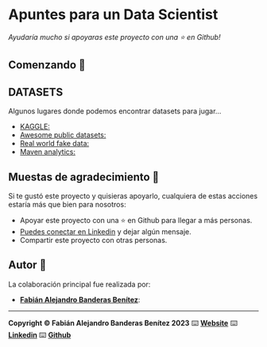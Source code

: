 Apuntes para un Data Scientist
=======================

*Ayudaría mucho si apoyaras este proyecto con una ⭐ en Github!*

## Comenzando 🚀

## DATASETS

Algunos lugares donde podemos encontrar datasets para jugar…

* [KAGGLE:](https://www.kaggle.com/datasets)
* [Awesome public datasets:](https://github.com/awesomedata/awesome-public-datasets)
* [Real world fake data:](https://sonsofhierarchies.com/real-world-fake-data/)
* [Maven analytics:](https://www.mavenanalytics.io/data-playground)

## Muestas de agradecimiento 🎁

Si te gustó este proyecto y quisieras apoyarlo, cualquiera de estas acciones estaría más que bien para nosotros:

* Apoyar este proyecto con una ⭐ en Github para llegar a más personas.
* [Puedes conectar en Linkedin](https://www.linkedin.com/in/fabian-alejandro-banderas-benitez-8257a519b/) y dejar algún mensaje.
* Compartir este proyecto con otras personas.


## Autor 👥

La colaboración principal fue realizada por:

* **[Fabián Alejandro Banderas Benítez](https://github.com/fabianbanderasb)**:


---

**Copyright © Fabián Alejandro Banderas Benítez 2023** ⌨️ [**Website**](https://www.fabianbanderas.com) ⌨️ [**Linkedin**](https://www.linkedin.com/in/fabian-alejandro-banderas-benitez-8257a519b/) ⌨️ [**Github**](https://github.com/fabianbanderasb) 
